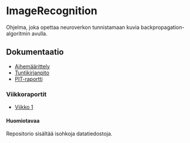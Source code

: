 # ImageRecognition

Ohjelma, joka opettaa neuroverkon tunnistamaan kuvia backpropagation-algoritmin avulla.

## Dokumentaatio

 - [Aihemäärittely](https://github.com/SimoKorkolainen/ImageRecognition/blob/master/dokumentaatio/Aihemaarittely.md)
 - [Tuntikirjanpito](https://github.com/SimoKorkolainen/ImageRecognition/blob/master/dokumentaatio/tuntikirjanpito.md)
 - [PIT-raportti]( http://htmlpreview.github.io/?https://github.com/SimoKorkolainen/ImageRecognition/blob/master/dokumentaatio/pit-reports/201605221802/index.html)

### Viikkoraportit

- [Viikko 1](https://github.com/SimoKorkolainen/ImageRecognition/blob/master/dokumentaatio/viikkoraportit/viikkoraportti1.md)
 
 
#### Huomiotavaa

Repositorio sisältää isohkoja datatiedostoja.
